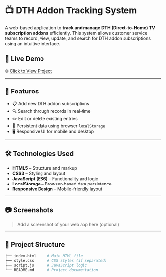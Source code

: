 # 📺 DTH Addon Tracking System

A web-based application to **track and manage DTH (Direct-to-Home) TV subscription addons** efficiently. This system allows customer service teams to record, view, update, and search for DTH addon subscriptions using an intuitive interface.

## 🚀 Live Demo

🌐 [Click to View Project](https://akash150875.github.io/New/)

---

## 📌 Features

- 📋 Add new DTH addon subscriptions
- 🔍 Search through records in real-time
- ✏️ Edit or delete existing entries
- 💾 Persistent data using browser `localStorage`
- 🖥️ Responsive UI for mobile and desktop

---

## 🛠️ Technologies Used

- **HTML5** – Structure and markup  
- **CSS3** – Styling and layout  
- **JavaScript (ES6)** – Functionality and logic  
- **LocalStorage** – Browser-based data persistence  
- **Responsive Design** – Mobile-friendly layout

---

## 📷 Screenshots

> Add a screenshot of your web app here (optional)

---

## 📁 Project Structure

```bash
├── index.html     # Main HTML file
├── style.css      # CSS styles (if separated)
├── script.js      # JavaScript logic
└── README.md      # Project documentation
